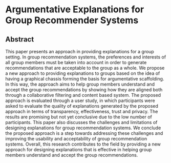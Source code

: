 # Argumentative Explanations for Group Recommender Systems
## Abstract
This paper presents an approach in providing explanations for a group setting. In group recommendation systems, the preferences and interests of all group members must be taken into account in order to generate recommendations that are acceptable to the group as a whole. We propose a new approach to providing explanations to groups based on the idea of having a graphical chassis forming the basis for argumentative scaffolding. In this way, the approach aims to help group members understand and accept the group recommendations by showing how they are aligned both through a collaborative filtering and content based system. The proposed approach is evaluated through a user study, in which participants were asked to evaluate the quality of explanations generated by the proposed approach in terms of transparency, effectiveness, trust and privacy. The results are promising but not yet conclusive due to the low number of participants. This paper also discusses the challenges and limitations of designing explanations for group recommendation systems. We conclude the proposed approach is a step towards addressing these challenges and improving the usability and acceptability of group recommendation systems. Overall, this research contributes to the field by providing a new approach for designing explanations that is effective in helping group members understand and accept the group recommendations.

